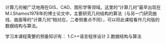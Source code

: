 计算几何被广泛地用在GIS、CAD、图形学等领域。这里的“计算几何”最早出现在M.I.Shamos1978年的博士论文中，主要研究几何结构的算法（与另一门研究曲线、曲面等的“计算几何”相对应，二者侧重点不同），可以将此课程看作几何版的数据结构与算法。

学习本课程需要的预备知识有：
1.C++语言程序设计
2.数据结构与算法